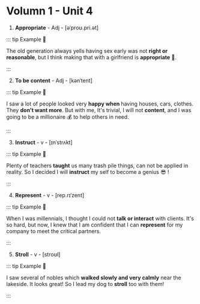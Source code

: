 # Volumn 1 - Unit 4

1. **Appropriate** - Adj - [əˈproʊ.pri.ət]

::: tip Example 🧾

The old generation always yells having sex early was not <strong class="synonym">right or reasonable</strong>, but I think making that with a girlfriend is <strong class="unforgettable">appropriate</strong> 🤨.

:::

2. **To be content** - Adj - [kənˈtent]

::: tip Example 🧾

I saw a lot of people looked very <strong class="synonym">happy when </strong>having houses, cars, clothes. They <strong class="synonym">don't want more</strong>. But with me, It's trivial, I will not <strong class="unforgettable">content</strong>, and I was going to be a millionaire 💰 to help others in need.

:::

3. **Instruct** - v - [ɪnˈstrʌkt]

::: tip Example 🧾

Plenty of teachers <strong class="synonym">taught</strong> us many trash pile things, can not be applied in reality. So I decided I will <strong class="unforgettable">instruct</strong> my self to become a genius 😎 !

:::

4. **Represent** - v - [rep.rɪˈzent]

::: tip Example 🧾

When I was millennials, I thought I could not <strong class="synonym">talk or interact</strong> with clients. It's so hard, but now, I knew that I am confident that I can <strong class="unforgettable">represent</strong> for my company to meet the critical partners.

:::

5. **Stroll** - v - [stroʊl]

::: tip Example 🧾

I saw several of nobles which <strong class="synonym">walked slowly and very calmly</strong> near the lakeside. It looks great! So I lead my dog to <strong class="unforgettable">stroll</strong> too with them!

:::
